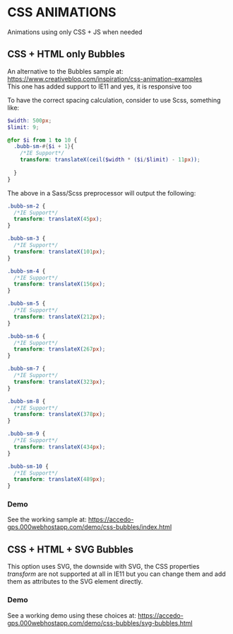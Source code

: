# CSS ANIMATIONS
Animations using only CSS + JS when needed

## CSS +  HTML only Bubbles
An alternative to the Bubbles sample at: https://www.creativebloq.com/inspiration/css-animation-examples <br />
This one has added support to IE11 and yes, it is responsive too  

To have the correct spacing calculation, consider to use Scss, something like:
```Scss
$width: 500px;
$limit: 9;

@for $i from 1 to 10 {
  .bubb-sm-#{$i + 1}{
    /*IE Support*/
    transform: translateX(ceil($width * ($i/$limit) - 11px));
    
  }
}

```

The above in a Sass/Scss preprocessor will output the following:

```Css
.bubb-sm-2 {
  /*IE Support*/
  transform: translateX(45px);
}

.bubb-sm-3 {
  /*IE Support*/
  transform: translateX(101px);
}

.bubb-sm-4 {
  /*IE Support*/
  transform: translateX(156px);
}

.bubb-sm-5 {
  /*IE Support*/
  transform: translateX(212px);
}

.bubb-sm-6 {
  /*IE Support*/
  transform: translateX(267px);
}

.bubb-sm-7 {
  /*IE Support*/
  transform: translateX(323px);
}

.bubb-sm-8 {
  /*IE Support*/
  transform: translateX(378px);
}

.bubb-sm-9 {
  /*IE Support*/
  transform: translateX(434px);
}

.bubb-sm-10 {
  /*IE Support*/
  transform: translateX(489px);
}
```


### Demo
See the working sample at: https://accedo-gps.000webhostapp.com/demo/css-bubbles/index.html

## CSS + HTML + SVG Bubbles
This option uses SVG, the downside with SVG, the CSS properties *transform* are not supported at all in IE11 but you can change them and add them as attributes to the SVG element directly.

### Demo
See a working demo using these choices at: https://accedo-gps.000webhostapp.com/demo/css-bubbles/svg-bubbles.html
